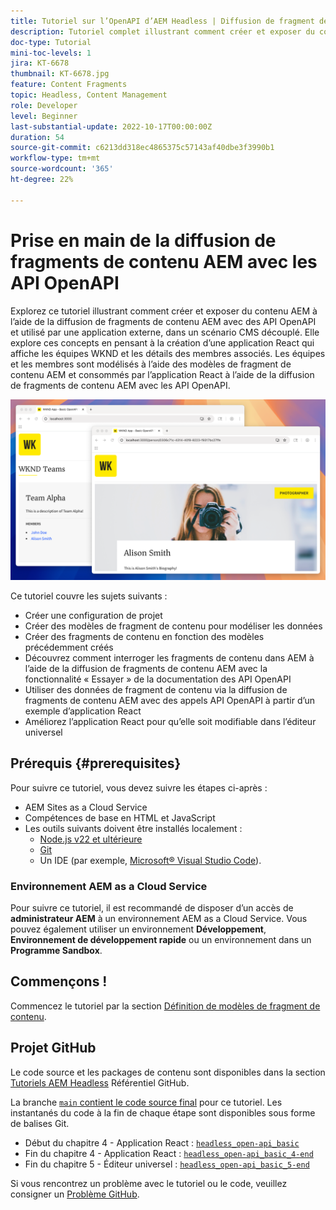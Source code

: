 ```yaml
---
title: Tutoriel sur l’OpenAPI d’AEM Headless | Diffusion de fragment de contenu
description: Tutoriel complet illustrant comment créer et exposer du contenu à l’aide des API de diffusion de fragments de contenu basées sur OpenAPI d’AEM.
doc-type: Tutorial
mini-toc-levels: 1
jira: KT-6678
thumbnail: KT-6678.jpg
feature: Content Fragments
topic: Headless, Content Management
role: Developer
level: Beginner
last-substantial-update: 2022-10-17T00:00:00Z
duration: 54
source-git-commit: c6213dd318ec4865375c57143af40dbe3f3990b1
workflow-type: tm+mt
source-wordcount: '365'
ht-degree: 22%

---
```


# Prise en main de la diffusion de fragments de contenu AEM avec les API OpenAPI

Explorez ce tutoriel illustrant comment créer et exposer du contenu AEM à l’aide de la diffusion de fragments de contenu AEM avec des API OpenAPI et utilisé par une application externe, dans un scénario CMS découplé. Elle explore ces concepts en pensant à la création d’une application React qui affiche les équipes WKND et les détails des membres associés. Les équipes et les membres sont modélisés à l’aide des modèles de fragment de contenu AEM et consommés par l’application React à l’aide de la diffusion de fragments de contenu AEM avec les API OpenAPI.

![Application WKND Teams](./assets/overview/main.png)

Ce tutoriel couvre les sujets suivants :

* Créer une configuration de projet
* Créer des modèles de fragment de contenu pour modéliser les données
* Créer des fragments de contenu en fonction des modèles précédemment créés
* Découvrez comment interroger les fragments de contenu dans AEM à l’aide de la diffusion de fragments de contenu AEM avec la fonctionnalité « Essayer » de la documentation des API OpenAPI
* Utiliser des données de fragment de contenu via la diffusion de fragments de contenu AEM avec des appels API OpenAPI à partir d’un exemple d’application React
* Améliorez l’application React pour qu’elle soit modifiable dans l’éditeur universel

## Prérequis {#prerequisites}

Pour suivre ce tutoriel, vous devez suivre les étapes ci-après :

* AEM Sites as a Cloud Service
* Compétences de base en HTML et JavaScript
* Les outils suivants doivent être installés localement :
   * [Node.js v22 et ultérieure](https://nodejs.org/)
   * [Git](https://git-scm.com/)
   * Un IDE (par exemple, [Microsoft® Visual Studio Code](https://code.visualstudio.com/)).

### Environnement AEM as a Cloud Service

Pour suivre ce tutoriel, il est recommandé de disposer d’un accès de **administrateur AEM** à un environnement AEM as a Cloud Service. Vous pouvez également utiliser un environnement **Développement**, **Environnement de développement rapide** ou un environnement dans un **Programme Sandbox**.

## Commençons !

Commencez le tutoriel par la section [Définition de modèles de fragment de contenu](1-content-fragment-models.md).

## Projet GitHub

Le code source et les packages de contenu sont disponibles dans la section [Tutoriels AEM Headless](https://github.com/adobe/aem-tutorials) Référentiel GitHub.

La branche [`main` contient le code source final](https://github.com/adobe/aem-tutorials/tree/main/headless/open-api/basic) pour ce tutoriel.
Les instantanés du code à la fin de chaque étape sont disponibles sous forme de balises Git.

* Début du chapitre 4 - Application React : [`headless_open-api_basic`](https://github.com/adobe/aem-tutorials/tree/headless_open-api_basic//headless/open-api/basic)
* Fin du chapitre 4 - Application React : [`headless_open-api_basic_4-end`](https://github.com/adobe/aem-tutorials/tree/headless_open-api_basic_4-end//headless/open-api/basic)
* Fin du chapitre 5 - Éditeur universel : [`headless_open-api_basic_5-end`](https://github.com/adobe/aem-tutorials/tree/headless_open-api_basic_5-end//headless/open-api/basic)

Si vous rencontrez un problème avec le tutoriel ou le code, veuillez consigner un [Problème GitHub](https://github.com/adobe/aem-tutorials/issues).
